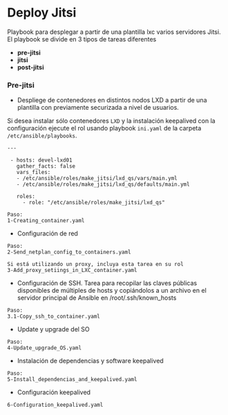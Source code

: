 # Deploy Jitsi

Playbook para desplegar a partir de una plantilla lxc varios servidores Jitsi.
El playbook se divide en 3 tipos de tareas diferentes

* **pre-jitsi** 
* **jitsi**
* **post-jitsi**

### Pre-jitsi
- Despliege de contenedores en distintos nodos LXD a partir de una plantilla con previamente securizada a nivel de usuarios.

Si desea instalar sólo contenedores `LXD` y la instalación keepalived con la configuración ejecute el rol usando playbook `ini.yaml` de la carpeta `/etc/ansible/playbooks`. 
```
---

 - hosts: devel-lxd01
   gather_facts: false
   vars_files:
   - /etc/ansible/roles/make_jitsi/lxd_qs/vars/main.yml
   - /etc/ansible/roles/make_jitsi/lxd_qs/defaults/main.yml
   
   roles:
     - role: "/etc/ansible/roles/make_jitsi/lxd_qs"
```

```
Paso:
1-Creating_container.yaml
```

- Configuración de red
```
Paso:
2-Send_netplan_config_to_containers.yaml
```
```
Si está utilizando un proxy, incluya esta tarea en su rol
3-Add_proxy_setiings_in_LXC_container.yaml
```

- Configuración de SSH.
Tarea para recopilar las claves públicas disponibles de múltiples de hosts y copiándolos a un archivo en el servidor principal de Ansible en /root/.ssh/known_hosts

```
Paso:
3.1-Copy_ssh_to_container.yaml
```



- Update y upgrade del SO
```
Paso:
4-Update_upgrade_OS.yaml
```

- Instalación de dependencias y software keepalived
```
Paso:
5-Install_dependencias_and_keepalived.yaml
```

- Configuración keepalived
```
6-Configuration_keepalived.yaml
```

